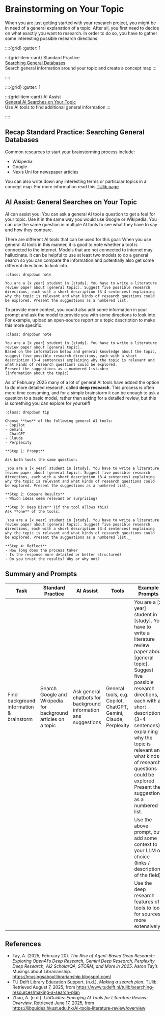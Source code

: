 # Brainstorming on Your Topic

When you are just getting started with your research project, you might be in need of a general explanation of a topic. After all, you first need to decide on what exactly you want to research. In order to do so, you have to gather some interesting possible research directions.

::::{grid}
:gutter: 1

:::{grid-item-card} Standard Practice <br>
[Searching General Databases](#recap-standard-practice-searching-general-databases)<br>
Search general information around your topic and create a concept map
:::

::::

::::{grid}
:gutter: 1

:::{grid-item-card} AI Assist<br>
[General AI Searches on Your Topic](#ai-assist-general-searches-on-your-topic)<br>
Use AI tools to find additional general information
:::

::::

## Recap Standard Practice: Searching General Databases

Common resources to start your brainstorming process include:
- Wikipedia
- Google
- Nexis Uni for newspaper articles

You can also write down any interesting terms or particular topics in a concept map.
For more information read this <a href="https://www.tudelft.nl/tulib/searching-resources/making-a-search-plan#c989319" target="_blank">TUlib page</a>

## AI Assist: General Searches on Your Topic

AI can assist you: You can ask a general AI tool a question to get a feel for your topic. Use it in the same way you would use Google or Wikipedia. You can use the same question in multiple AI tools to see what they have to say and how they compare. 

There are different AI tools that can be used for this goal: When you use general AI tools in this manner, it is good to note whether a tool is connected to the internet. Models that are not connected to internet may hallucinate.  It can be helpful to use at least two models to do a general search so you can compare the information and potentially also get some different directions to look into. 

```{admonition} Example Prompt
:class: dropdown note

You are a [x year] student in [study]. You have to write a literature review paper about [general topic]. Suggest five possible research directions, each with a short description (3-4 sentences) explaining why the topic is relevant and what kinds of research questions could be explored. Present the suggestions as a numbered list.
```

To provide more context, you could also add some information in your prompt and ask the model to provide you with some directions to look into. For example, upload an open-source report or a topic description to make this more specific.

```{admonition} Example Prompt
:class: dropdown note

You are a [x year] student in [study]. You have to write a literature review paper about [general topic].
Based on the information below and general knowledge about the topic, suggest five possible research directions, each with a short description (3-4 sentences) explaining why the topic is relevant and what kinds of research questions could be explored. 
Present the suggestions as a numbered list.<br>
[information about the topic]
```

As of February 2025 many of a lot of general AI tools have added the option to do more detailed research, called **deep research**. This process is often more time consuming, and for a simple brainstorm it can be enough to ask a question to a basic model, rather than asking for a detailed review, but this is something you can explore for yourself!

```{admonition} Guided Activity: Explore General AI Tools for Brainstorming
:class: dropdown tip

Choose **two** of the following general AI tools:
- Copilot
- Gemini
- ChatGPT
- Claude
- Perplexity

**Step 1: Prompt**

Ask both tools the same question:

_You are a [x year] student in [study]. You have to write a literature review paper about [general topic]. Suggest five possible research directions, each with a short description (3-4 sentences) explaining why the topic is relevant and what kinds of research questions could be explored. Present the suggestions as a numbered list._

**Step 2: Compare Results**
- Which ideas seem relevant or surprising?

**Step 3: Deep Dive** (if the tool allows this)
Ask **one** of the tools:

_You are a [x year] student in [study]. You have to write a literature review paper about [general topic]. Suggest five possible research directions, each with a short description (3-4 sentences) explaining why the topic is relevant and what kinds of research questions could be explored. Present the suggestions as a numbered list._

**Step 4: Reflect**
- How long does the process take?
- Is the response more detailed or better structured?
- Do you trust the results? Why or why not?

```

## Summary and Prompts

| Task | Standard Practice | AI Assist | Tools | Example Prompts |
|-|-|-|-|-|
| Find background information & brainstorm | Search Google and Wikipedia for background articles on a topic | Ask general chatbots for background information ans suggestions | General tools, e.g. Copilot, ChatGPT, Gemini, Claude, Perplexity | You are a [x year] student in [study]. You have to write a literature review paper about [general topic]. Suggest five possible research directions, each with a short description (3-4 sentences) explaining why the topic is relevant and what kinds of research questions could be explored. Present the suggestions as a numbered list. |
| | | | | Use the above prompt, but add some context to your LLM of choice (links / descriptions of the field) |
| | | | | Use the deep research features of tools to look for sources more extensively |

## References

- Tay, A. (2025, February 20). _The Rise of Agent-Based Deep Research: Exploring OpenAI’s Deep Research, Gemini Deep Research, Perplexity Deep Research, Ai2 ScholarQA, STORM, and More in 2025_. Aaron Tay’s Musings about Librarianship. <a href="https://musingsaboutlibrarianship.blogspot.com/" target="_blank">https://musingsaboutlibrarianship.blogspot.com/</a>
- TU Delft Library Education Support. (n.d.). _Making a search plan_. TUlib. Retrieved August 7, 2025, from <a href="https://www.tudelft.nl/tulib/searching-resources/making-a-search-plan" target="_blank">https://www.tudelft.nl/tulib/searching-resources/making-a-search-plan</a>
- Zhao, A. (n.d.). _LibGuides: Emerging AI Tools for Literature Review: Overview_. Retrieved June 17, 2025, from <a href="https://libguides.hkust.edu.hk/AI-tools-literature-review/overview" target="_blank">https://libguides.hkust.edu.hk/AI-tools-literature-review/overview</a>